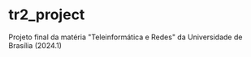 # tr2_project
Projeto final da matéria "Teleinformática e Redes" da Universidade de Brasília (2024.1)
